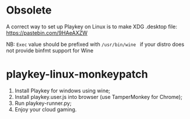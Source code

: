 # Obsolete
A correct way to set up Playkey on Linux is to make XDG .desktop file: https://pastebin.com/9HAeAXZW

NB: `Exec` value should be prefixed with `/usr/bin/wine ` if your distro does not provide binfmt support for Wine

# playkey-linux-monkeypatch
1. Install Playkey for windows using wine;
2. Install playkey.user.js into browser (use TamperMonkey for Chrome);
3. Run playkey-runner.py;
4. Enjoy your cloud gaming.
